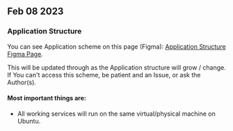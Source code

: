 

## Feb 08 2023

### Application Structure

You can see Application scheme on this page (Figma):
[Application Structure Figma Page](https://www.figma.com/file/fEVQId3qezmgaxjNChDVSM/Vodoset-2.0?node-id=1%3A2).

This will be updated through as the Application structure will grow / change.
If You can't access this scheme, be patient and an Issue, or ask the Author(s).

#### Most important things are:

* All working services will run on the same virtual/physical machine on Ubuntu.

